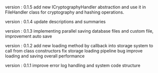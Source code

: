   version : 0.1.5
  add new ICryptographyHandler abstraction and use it in FileHandler class for cryptography and hashing operations. 

  version : 0.1.4
  update descriptions and summaries

  version : 0.1.3
  implementing parallel saving database files and custom file, improvement auto save

  version : 0.1.2
  add new loading method by callback into storage system to call from class constructors
  fix storage loading pipeline bug
  improve loading and saving overall performance
  
  version : 0.1.1
  improve error log handling and system code structure